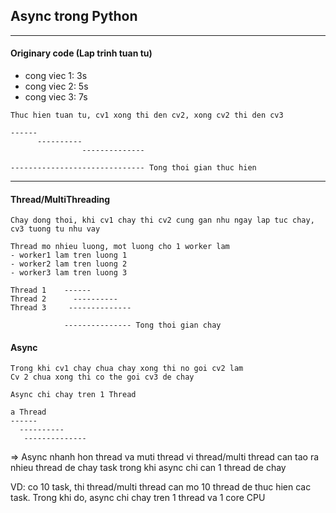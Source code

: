## Async trong Python
---
#### Originary code (Lap trinh tuan tu)
- cong viec 1: 3s
- cong viec 2: 5s
- cong viec 3: 7s
```
Thuc hien tuan tu, cv1 xong thi den cv2, xong cv2 thi den cv3

------
      ----------
                --------------

------------------------------ Tong thoi gian thuc hien

```
---
#### Thread/MultiThreading
```
Chay dong thoi, khi cv1 chay thi cv2 cung gan nhu ngay lap tuc chay, cv3 tuong tu nhu vay  

Thread mo nhieu luong, mot luong cho 1 worker lam
- worker1 lam tren luong 1
- worker2 lam tren luong 2
- worker3 lam tren luong 3

Thread 1    ------
Thread 2      ----------
Thread 3     --------------

            --------------- Tong thoi gian chay

```
#### Async
```
Trong khi cv1 chay chua chay xong thi no goi cv2 lam
Cv 2 chua xong thi co the goi cv3 de chay

Async chi chay tren 1 Thread

a Thread
------
  ----------
   --------------
```
=> Async nhanh hon thread va muti thread vi thread/multi thread can tao ra nhieu thread de chay task trong khi async chi can 1 thread de chay

VD: co 10 task, thi thread/multi thread can mo 10 thread de thuc hien cac task. Trong khi do, async chi chay tren 1 thread va 1 core CPU